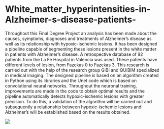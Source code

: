 # White_matter_hyperintensities-in-Alzheimer-s-disease-patients-

Throughout this Final Degree Project an analysis has been made about the causes, symptoms, diagnoses and treatments of Alzheimer’s disease as well as its relationship with hypoxic-ischemic lesions. It has been designed a pipeline capable of segmenting these lesions present in the white matter in patients with Alzheimer’s disease. A retrospective database of 92 patients from the La Fe Hospital in Valencia was used. These patients have different levels of lesion, from Fazekas 0 to Fazekas 3. This research is carried out with the help of the research group GIBI and QUIBIM specialized in medical imaging. The designed pipeline is based on an algorithm created in Python using its libraries and the Unet code which is based on convolutional neural networks. Throughout the neuronal training, improvements are made in the code to obtain optimal results and the pipeline automatically detects hypoxic-ischemic lesions with greater precision. To do this, a validation of the algorithm will be carried out and subsequently a relationship between hypoxic-ischemic lesions and Alzheimer’s will be established based on the results obtained.


![](images/Unet_code.png)
